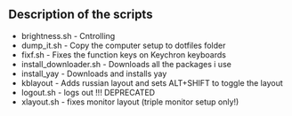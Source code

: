 ## Description of the scripts

- brightness.sh - Cntrolling
- dump_it.sh - Copy the computer setup to dotfiles folder
- fixf.sh - Fixes the function keys on Keychron keyboards
- install_downloader.sh - Downloads all the packages i use
- install_yay - Downloads and installs yay
- kblayout - Adds russian layout and sets ALT+SHIFT to toggle the layout
- logout.sh - logs out !!! DEPRECATED
- xlayout.sh - fixes monitor layout (triple monitor setup only!)

